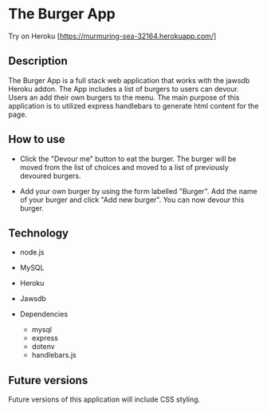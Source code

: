 # The Burger App

Try on Heroku [https://murmuring-sea-32164.herokuapp.com/]

## Description

The Burger App is a full stack web application that works with the jawsdb Heroku addon.  The App includes a list of burgers to users can devour.  Users an add their own burgers to the menu.  The main purpose of this application is to utilized express handlebars to generate html content for the page.

## How to use

* Click the "Devour me" button to eat the burger.  The burger will be moved from the list of choices and moved to a list of previously devoured burgers.

* Add your own burger by using the form labelled "Burger".  Add the name of your burger and click "Add new burger".  You can now devour this burger.

## Technology

* node.js
* MySQL
* Heroku
* Jawsdb

* Dependencies
    * mysql
    * express
    * dotenv
    * handlebars.js

## Future versions

Future versions of this application will include CSS styling.